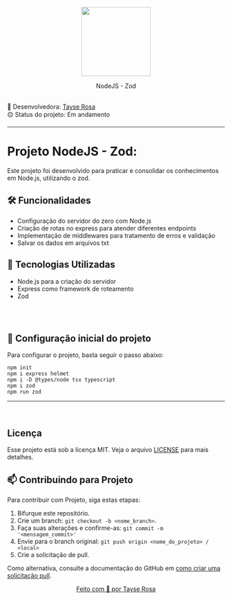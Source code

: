 <p align="center">
  <img src="https://brandslogos.com/wp-content/uploads/images/large/nodejs-logo.png" width="160">
</p>
<p align="center">
 NodeJS - Zod
</p>

<br>
🚀 Desenvolvedora:
<a href="https://www.tayserosa.com">
Tayse Rosa
</a>
<br>
🟡 Status do projeto: Em andamento

---
<h1>Projeto NodeJS - Zod:</h1>
<p>Este projeto foi desenvolvido para praticar e consolidar os conhecimentos em Node.js, utilizando o zod.</p>

## 🛠️ Funcionalidades
<ul>
    <li>Configuração do servidor do zero com Node.js</li>
    <li>Criação de rotas no express para atender diferentes endpoints</li>
    <li>Implementação de middlewares para tratamento de erros e validação</li>
    <li>Salvar os dados em arquivos txt</li>    
</ul>

## 🚀 Tecnologias Utilizadas
<ul>
    <li>Node.js para a criação do servidor</li>
    <li>Express como framework de roteamento</li>
    <li>Zod</li>
</ul>
<br>

<br>

## 🚀 Configuração inicial do projeto
<p>Para configurar o projeto, basta seguir o passo abaixo:</p>

```
npm init
npm i express helmet
npm i -D @types/node tsx typescript
npm i zod
npm run zod
```
---
<br>

## Licença
Esse projeto está sob a licença MIT. Veja o arquivo [LICENSE](LICENSE.md) para mais detalhes.


## 📫 Contribuindo para Projeto

Para contribuir com Projeto, siga estas etapas:

1. Bifurque este repositório.
2. Crie um branch: `git checkout -b <nome_branch>`.
3. Faça suas alterações e confirme-as: `git commit -m '<mensagem_commit>'`
4. Envie para o branch original: `git push origin <nome_do_projeto> / <local>`
5. Crie a solicitação de pull.

Como alternativa, consulte a documentação do GitHub em [como criar uma solicitação pull](https://help.github.com/en/github/collaborating-with-issues-and-pull-requests/creating-a-pull-request).


<a href="https://www.tayserosa.com">
<p align="center">Feito com 💜 por Tayse Rosa</p>
</a>